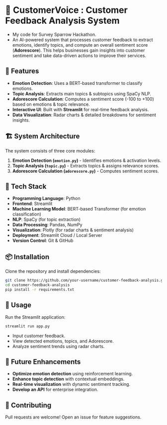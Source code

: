 # 📝 CustomerVoice : Customer Feedback Analysis System

- My code for Survey Sparrow Hackathon.
- An AI-powered system that processes customer feedback to extract emotions, identify topics, and compute an overall sentiment score (**Adorescore**). This helps businesses gain insights into customer sentiment and take data-driven actions to improve their services.

## 🚀 Features
- **Emotion Detection**: Uses a BERT-based transformer to classify emotions.
- **Topic Analysis**: Extracts main topics & subtopics using SpaCy NLP.
- **Adorescore Calculation**: Computes a sentiment score (-100 to +100) based on emotions & topic relevance.
- **Interactive UI**: Built with **Streamlit** for real-time feedback analysis.
- **Data Visualization**: Radar charts & detailed breakdowns for sentiment insights.

## 🏗️ System Architecture
The system consists of three core modules:
1. **Emotion Detection (`emotion.py`)** - Identifies emotions & activation levels.
2. **Topic Analysis (`topic.py`)** - Extracts topics & assigns relevance scores.
3. **Adorescore Calculation (`adorescore.py`)** - Computes sentiment scores.

## 🔧 Tech Stack
- **Programming Language**: Python
- **Frontend**: Streamlit
- **Machine Learning Model**: BERT-based Transformer (for emotion classification)
- **NLP**: SpaCy (for topic extraction)
- **Data Processing**: Pandas, NumPy
- **Visualization**: Plotly (for radar charts & sentiment analysis)
- **Deployment**: Streamlit Cloud / Local Server
- **Version Control**: Git & GitHub

## 📦 Installation
Clone the repository and install dependencies:
```bash
git clone https://github.com/your-username/customer-feedback-analysis.git
cd customer-feedback-analysis
pip install -r requirements.txt
```

## 🚀 Usage
Run the Streamlit application:
```bash
streamlit run app.py
```
- Input customer feedback.
- View detected emotions, topics, and Adorescore.
- Analyze sentiment trends using radar charts.



## 🔮 Future Enhancements
- **Optimize emotion detection** using reinforcement learning.
- **Enhance topic detection** with contextual embeddings.
- **Real-time visualization** with dynamic sentiment tracking.
- **Develop an API** for enterprise integration.

## 🤝 Contributing
Pull requests are welcome! Open an issue for feature suggestions.
